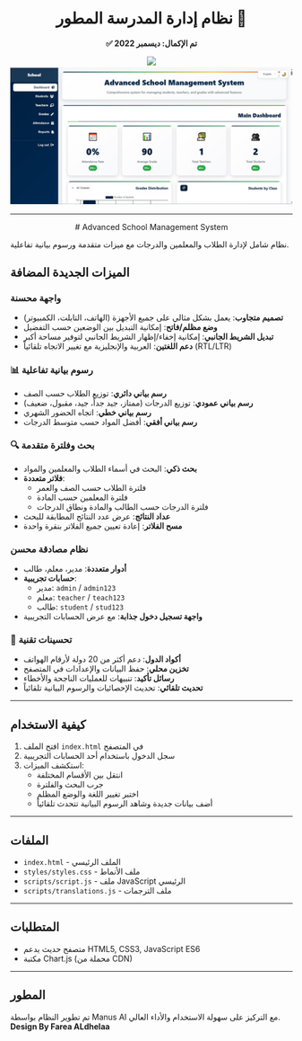 <div align="center">
  <h1>نظام إدارة المدرسة المطور 🛒</h1>
  <p><strong>✅ تم الإكمال: ديسمبر 2022</strong></p>
  <img src="https://img.shields.io/badge/Status-Completed_in_2022-green?logo=github" />
  <br>
  <img src="https://github.com/CS24-8-7/schoole_management/blob/main/Screenshot.jpg" alt="School Management Screenshot" />
</div>

---
<div align="center">
  # Advanced School Management System
</div>


نظام شامل لإدارة الطلاب والمعلمين والدرجات مع ميزات متقدمة ورسوم بيانية تفاعلية.

## الميزات الجديدة المضافة

### واجهة محسنة
- **تصميم متجاوب**: يعمل بشكل مثالي على جميع الأجهزة (الهاتف، التابلت، الكمبيوتر)
- **وضع مظلم/فاتح**: إمكانية التبديل بين الوضعين حسب التفضيل
- **تبديل الشريط الجانبي**: إمكانية إخفاء/إظهار الشريط الجانبي لتوفير مساحة أكبر
- **دعم اللغتين**: العربية والإنجليزية مع تغيير الاتجاه تلقائياً (RTL/LTR)

### 📊 رسوم بيانية تفاعلية
- **رسم بياني دائري**: توزيع الطلاب حسب الصف
- **رسم بياني عمودي**: توزيع الدرجات (ممتاز، جيد جداً، جيد، مقبول، ضعيف)
- **رسم بياني خطي**: اتجاه الحضور الشهري
- **رسم بياني أفقي**: أفضل المواد حسب متوسط الدرجات

### 🔍 بحث وفلترة متقدمة
- **بحث ذكي**: البحث في أسماء الطلاب والمعلمين والمواد
- **فلاتر متعددة**:
  - فلترة الطلاب حسب الصف والعمر
  - فلترة المعلمين حسب المادة
  - فلترة الدرجات حسب الطالب والمادة ونطاق الدرجات
- **عداد النتائج**: عرض عدد النتائج المطابقة للبحث
- **مسح الفلاتر**: إعادة تعيين جميع الفلاتر بنقرة واحدة

### نظام مصادقة محسن
- **أدوار متعددة**: مدير، معلم، طالب
- **حسابات تجريبية**:
  - مدير: `admin` / `admin123`
  - معلم: `teacher` / `teach123`
  - طالب: `student` / `stud123`
- **واجهة تسجيل دخول جذابة**: مع عرض الحسابات التجريبية

### 📱 تحسينات تقنية
- **أكواد الدول**: دعم أكثر من 20 دولة لأرقام الهواتف
- **تخزين محلي**: حفظ البيانات والإعدادات في المتصفح
- **رسائل تأكيد**: تنبيهات للعمليات الناجحة والأخطاء
- **تحديث تلقائي**: تحديث الإحصائيات والرسوم البيانية تلقائياً

---

## كيفية الاستخدام

1. افتح الملف `index.html` في المتصفح
2. سجل الدخول باستخدام أحد الحسابات التجريبية
3. استكشف الميزات:
   - انتقل بين الأقسام المختلفة
   - جرب البحث والفلترة
   - اختبر تغيير اللغة والوضع المظلم
   - أضف بيانات جديدة وشاهد الرسوم البيانية تتحدث تلقائياً

---

## الملفات

- `index.html` - الملف الرئيسي
- `styles/styles.css` - ملف الأنماط
- `scripts/script.js` - ملف JavaScript الرئيسي
- `scripts/translations.js` - ملف الترجمات

---

## المتطلبات

- متصفح حديث يدعم HTML5, CSS3, JavaScript ES6
- مكتبة Chart.js (محملة من CDN)

---

## المطور

تم تطوير النظام بواسطة Manus AI مع التركيز على سهولة الاستخدام والأداء العالي.  
**Design By Farea ALdhelaa**
